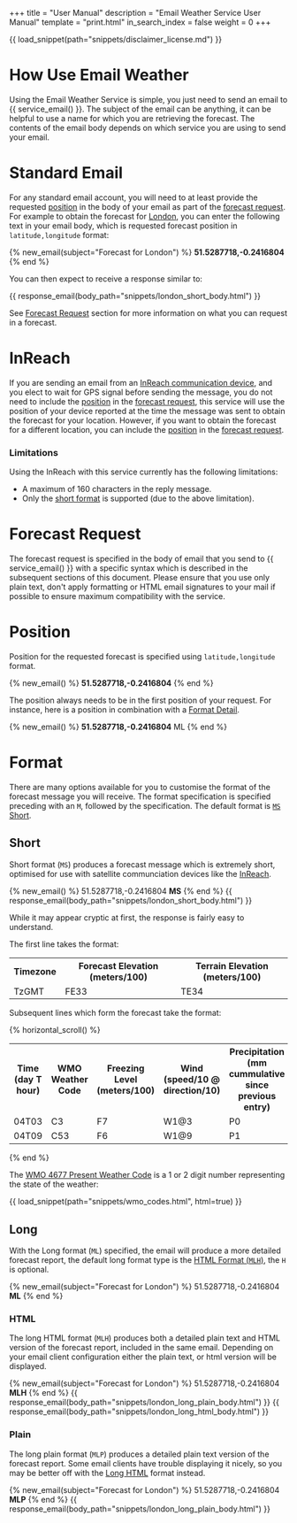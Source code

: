 +++
title = "User Manual"
description = "Email Weather Service User Manual"
template = "print.html"
in_search_index = false
weight = 0
+++

{{ load_snippet(path="snippets/disclaimer_license.md") }}

# How Use Email Weather

Using the Email Weather Service is simple, you just need to send an email to {{ service_email() }}. 
The subject of the email can be anything, it can be helpful to use a name for which you are retrieving the forecast.
The contents of the email body depends on which service you are using to send your email.

# Standard Email

For any standard email account, you will need to at least provide the requested [position](#position) in the body of your email as part of the [forecast request](#forecast-request). For example to obtain the forecast for [London](https://goo.gl/maps/sUFSPJQ6ByW4y5os6), you can enter the following text in your email body, which is requested forecast position in `latitude,longitude` format:

{% new_email(subject="Forecast for London") %}
<b>51.5287718,-0.2416804</b>
{% end %}

You can then expect to receive a response similar to:

{{ response_email(body_path="snippets/london_short_body.html") }}

See [Forecast Request](#forecast-request) section for more information on what you can request in a forecast.

# InReach

If you are sending an email from an [InReach communication device](https://discover.garmin.com/en-US/inreach/personal/), and you elect to wait for GPS signal before sending the message, you do not need to include the [position](#position) in the [forecast request](#forecast-request), this service will use the position of your device reported at the time the message was sent to obtain the forecast for your location. However, if you want to obtain the forecast for a different location, you can include the [position](#position) in the [forecast request](#forecast-request).

### Limitations

Using the InReach with this service currently has the following limitations:

+ A maximum of 160 characters in the reply message.
+ Only the [short format](#short) is supported (due to the above limitation).


# Forecast Request

The forecast request is specified in the body of email that you send to {{ service_email() }} with a specific syntax which is described in the subsequent sections of this document. Please ensure that you use only plain text, don't apply formatting or HTML email signatures to your mail if possible to ensure maximum compatibility with the service.

# Position

Position for the requested forecast is specified using `latitude,longitude` format.

{% new_email() %}
<b>51.5287718,-0.2416804</b>
{% end %}

The position always needs to be in the first position of your request. For instance, here is a position in combination with a [Format Detail](#format).

{% new_email() %}
<b>51.5287718,-0.2416804</b> ML
{% end %}
<br>

# Format

There are many options available for you to customise the format of the forecast message you will receive.
The format specification is specified preceding with an `M`, followed by the specification. The default format is [`MS` Short](#short).

## Short

Short format (`MS`) produces a forecast message which is extremely short, optimised for use with satellite communciation devices like the [InReach](#inreach).

{% new_email() %}
51.5287718,-0.2416804 <b>MS</b>
{% end %}
{{ response_email(body_path="snippets/london_short_body.html") }}

While it may appear cryptic at first, the response is fairly easy to understand.

The first line takes the format:

<table>
<tr>
<th>Timezone</th>
<th>Forecast Elevation (meters/100)</th>
<th>Terrain Elevation (meters/100)</th>
</tr>
<td>TzGMT</td><td>FE33</td><td>TE34</td>
<tr>
</tr>
</table>

Subsequent lines which form the forecast take the format:

{% horizontal_scroll() %}
<table>
<tr>
<th>Time (day T hour)</th>
<th>WMO Weather Code</th>
<th>Freezing Level (meters/100)</th>
<th>Wind (speed/10 @ direction/10)</th>
<th>Precipitation (mm cummulative since previous entry)</th>
</tr>
<tr>
<td>04T03</td><td>C3</td><td>F7</td><td>W1@3</td><td>P0</td>
</tr>
<tr>
<td>04T09</td><td>C53</td><td>F6</td><td>W1@9</td><td>P1</td>
</tr>
</table>
{% end %}

The [WMO 4677 Present Weather Code](https://www.nodc.noaa.gov/archive/arc0021/0002199/1.1/data/0-data/HTML/WMO-CODE/WMO4677.HTM) is a 1 or 2 digit number representing the state of the weather:

{{ load_snippet(path="snippets/wmo_codes.html", html=true) }}

## Long

With the Long format (`ML`) specified, the email will produce a more detailed forecast report, the default long format type is the [HTML Format (`MLH`)](#html), the `H` is optional.

{% new_email(subject="Forecast for London") %}
51.5287718,-0.2416804 <b>ML</b>
{% end %}
<br>

### HTML

The long HTML format (`MLH`) produces both a detailed plain text and HTML version of the forecast report, included in the same email.
Depending on your email client configuration either the plain text, or html version will be displayed.

{% new_email(subject="Forecast for London") %}
51.5287718,-0.2416804 <b>MLH</b>
{% end %}
{{ response_email(body_path="snippets/london_long_plain_body.html") }}
{{ response_email(body_path="snippets/london_long_html_body.html") }}

### Plain

The long plain format (`MLP`) produces a detailed plain text version of the forecast report. Some email clients have trouble displaying it nicely, so you may be better off with the [Long HTML](#html) format instead.

{% new_email(subject="Forecast for London") %}
51.5287718,-0.2416804 <b>MLP</b>
{% end %}
{{ response_email(body_path="snippets/london_long_plain_body.html") }}
